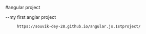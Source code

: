 #angular project

--my first anglar project 

         https://souvik-dey-28.github.io/angular.js.1stproject/
